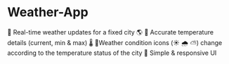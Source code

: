 # Weather-App

🔹 Real-time weather updates for a fixed city 🌎
🔹 Accurate temperature details (current, min & max) 🌡️
🔹Weather condition icons (☀️ 🌧️ ⛅) change according to the temperature status of the city
🔹 Simple & responsive UI
